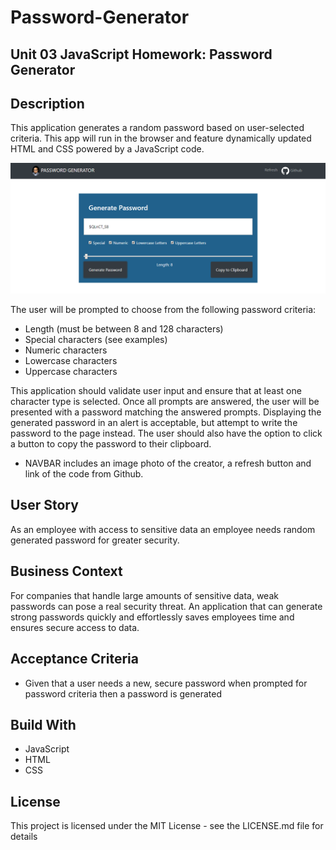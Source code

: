 # Password-Generator

## Unit 03 JavaScript Homework: Password Generator

## Description
This application generates a random password based on user-selected criteria. This app will run in the browser and feature dynamically updated HTML and CSS powered by a JavaScript code.

![](sample.PNG)

The user will be prompted to choose from the following password criteria:
 * Length (must be between 8 and 128 characters)
 * Special characters (see examples)
 * Numeric characters
 * Lowercase characters
 * Uppercase characters

This application should validate user input and ensure that at least one character type is selected.
Once all prompts are answered, the user will be presented with a password matching the answered prompts. 
Displaying the generated password in an alert is acceptable, but attempt to write the password to the page instead.
The user should also have the option to click a button to copy the password to their clipboard.

 * NAVBAR includes an image photo of the creator, a refresh button and link of the code from Github.

## User Story
As an employee with access to sensitive data
an employee needs random generated password for greater security.

## Business Context
For companies that handle large amounts of sensitive data, weak passwords can pose a real security threat. An application that can generate strong passwords quickly and effortlessly saves employees time and ensures secure access to data.

## Acceptance Criteria
 * Given that a user needs a new, secure password
 when prompted for password criteria
 then a password is generated

## Build With
* JavaScript
* HTML
* CSS

## License
This project is licensed under the MIT License - see the LICENSE.md file for details
